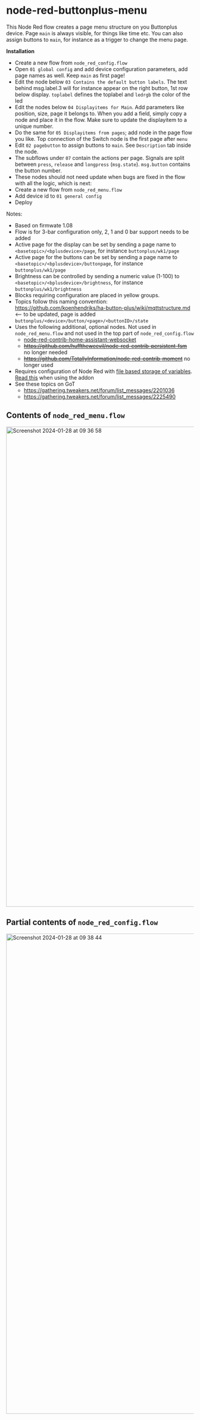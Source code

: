 # node-red-buttonplus-menu
This Node Red flow creates a page menu structure on you Buttonplus device. Page `main` is always visible, for things like time etc. You can also assign buttons to `main`, for instance as a trigger to change the menu page.

**Installation**
* Create a new flow from `node_red_config.flow`
* Open `01 global config` and add device configuration parameters, add page names as well. Keep `main` as first page!
* Edit the node below `03 Contains the default button labels`. The text behind msg.label.3 will for instance appear on the right button, 1st row below display. `toplabel` defines the toplabel and `ledrgb` the color of the led
* Edit the nodes below `04 Displayitems for Main`. Add parameters like position, size, page it belongs to. When you add a field, simply copy a node and place it in the flow. Make sure to update the displayitem to a unique number.
* Do the same for `05 Displayitems from pages`; add node in the page flow you like. Top connection of the Switch node is the first page after `menu`
* Edit `02 pagebutton` to assign buttons to `main`. See `Description` tab inside the node.
* The subflows under `07` contain the actions per page. Signals are split between `press`, `release` and `longpress` (`msg.state`). `msg.button` contains the button number.
* These nodes should not need update when bugs are fixed in the flow with all the logic, which is next:
* Create a new flow from `node_red_menu.flow`
* Add device id to `01 general config`
* Deploy



Notes:
* Based on firmwate 1.08
* Flow is for 3-bar configuration only, 2, 1 and 0 bar support needs to be added
* Active page for the display can be set by sending a page name to `<basetopic>/<bplusdevice>/page`, for instance `buttonplus/wk1/page`
* Active page for the buttons can be set by sending a page name to `<basetopic>/<bplusdevice>/buttonpage`, for instance `buttonplus/wk1/page`
* Brightness can be controlled by sending a numeric value (1-100) to `<basetopic>/<bplusdevice>/brightness`, for instance `buttonplus/wk1/brightness`
* Blocks requiring configuration are placed in yellow groups.
* Topics follow this naming convention: https://github.com/koenhendriks/ha-button-plus/wiki/mqttstructure.md <-- to be updated, page is added `buttonplus/<device>/button/<page>/<buttonID>/state`
* Uses the following additional, optional nodes. Not used in `node_red_menu.flow` and not used in the top part of  `node_red_config.flow`
  * [node-red-contrib-home-assistant-websocket](https://flows.nodered.org/node/node-red-contrib-home-assistant-websocket)
  * ~~https://github.com/hufftheweevil/node-red-contrib-persistent-fsm~~ no longer needed
  * ~~https://github.com/TotallyInformation/node-red-contrib-moment~~ no longer used
* Requires configuration of Node Red with [file based storage of variables](https://stevesnoderedguide.com/node-red-variables). [Read this](https://community.home-assistant.io/t/persistent-states-node-red/76174) when using the addon
* See these topics on GoT
  * https://gathering.tweakers.net/forum/list_messages/2201036
  * https://gathering.tweakers.net/forum/list_messages/2225490

## Contents of `node_red_menu.flow`
<img width="1287" alt="Screenshot 2024-01-28 at 09 36 58" src="https://github.com/balk77/node-red-buttonplus-menu/assets/10166350/3392bb58-5d06-4585-ad23-faa9f774e6ce">

## Partial contents of `node_red_config.flow`
<img width="1287" alt="Screenshot 2024-01-28 at 09 38 44" src="https://github.com/balk77/node-red-buttonplus-menu/assets/10166350/ddf4e163-7946-461a-ab89-959ffd4663d1">

